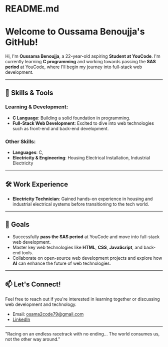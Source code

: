 # README.md
# Welcome to Oussama Benoujja's GitHub!

Hi, I'm **Oussama Benoujja**, a 22-year-old aspiring **Student at YouCode**. I'm currently learning **C programming** and working towards passing the **SAS period** at YouCode, where I'll begin my journey into full-stack web development.

---

## 🧠 Skills & Tools

### Learning & Development:
- **C Language**: Building a solid foundation in programming.
- **Full-Stack Web Development**: Excited to dive into web technologies such as front-end and back-end development.

### Other Skills:
- **Languages**: C, 
- **Electricity & Engineering**: Housing Electrical Installation, Industrial Electricity

---

## 🛠️ Work Experience

- **Electricity Technician**: Gained hands-on experience in housing and industrial electrical systems before transitioning to the tech world.

---

## 🚀 Goals

- Successfully **pass the SAS period** at YouCode and move into full-stack web development.
- Master key web technologies like **HTML**, **CSS**, **JavaScript**, and back-end tools.
- Collaborate on open-source web development projects and explore how **AI** can enhance the future of web technologies.

---

## 📫 Let's Connect!

Feel free to reach out if you're interested in learning together or discussing web development and technology.

- Email: [osama2code79@gmail.com](mailto:osama2code79@gmail.com)
- [LinkedIn](https://www.linkedin.com/in/osamabnj)

---

"Racing on an endless racetrack with no ending... The world consumes us, not the other way around."
